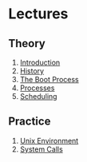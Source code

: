 Lectures
========

## Theory

1. [Introduction](https://drive.google.com/open?id=0B85z_dQxOMgLU0EzbmRTbk8tUG8)
2. [History](https://drive.google.com/open?id=0B85z_dQxOMgLdDA0aEVIT1JHSnM)
3. [The Boot Process](https://drive.google.com/open?id=0B85z_dQxOMgLNmd0SmlrZ2h6bVk)
4. [Processes](https://drive.google.com/open?id=0B85z_dQxOMgLemFtUU1MVGJFeEk)
5. [Scheduling](https://drive.google.com/open?id=0B85z_dQxOMgLNXhXOTVaS1loRDA)

## Practice

1. [Unix Environment](https://drive.google.com/open?id=0B85z_dQxOMgLNDN3QTFrSmYxZm8)
2. [System Calls](https://drive.google.com/open?id=0B85z_dQxOMgLbGFxenBCX2pOQ3M)
